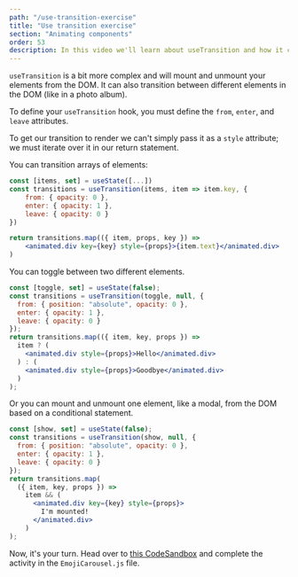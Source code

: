 ```yaml
---
path: "/use-transition-exercise"
title: "Use transition exercise"
section: "Animating components"
order: 53
description: In this video we'll learn about useTransition and how it can be used to animate your components.
---
```


`useTransition` is a bit more complex and will mount and unmount your elements from the DOM. It can also transition between different elements in the DOM (like in a photo album).

To define your `useTransition` hook, you must define the `from`, `enter`, and `leave` attributes.

To get our transition to render we can't simply pass it as a `style` attribute; we must iterate over it in our return statement.

You can transition arrays of elements:

```jsx
const [items, set] = useState([...])
const transitions = useTransition(items, item => item.key, {
	from: { opacity: 0 },
	enter: { opacity: 1 },
	leave: { opacity: 0 }
})

return transitions.map(({ item, props, key }) =>
	<animated.div key={key} style={props}>{item.text}</animated.div>
)
```

You can toggle between two different elements.

```jsx
const [toggle, set] = useState(false);
const transitions = useTransition(toggle, null, {
  from: { position: "absolute", opacity: 0 },
  enter: { opacity: 1 },
  leave: { opacity: 0 }
});
return transitions.map(({ item, key, props }) =>
  item ? (
    <animated.div style={props}>Hello</animated.div>
  ) : (
    <animated.div style={props}>Goodbye</animated.div>
  )
);
```

Or you can mount and unmount one element, like a modal, from the DOM based on a conditional statement.

```jsx
const [show, set] = useState(false);
const transitions = useTransition(show, null, {
  from: { position: "absolute", opacity: 0 },
  enter: { opacity: 1 },
  leave: { opacity: 0 }
});
return transitions.map(
  ({ item, key, props }) =>
    item && (
      <animated.div key={key} style={props}>
        I'm mounted!
      </animated.div>
    )
);
```

Now, it's your turn. Head over to [this CodeSandbox](https://codesandbox.io/s/reverent-currying-fbhix?fontsize=14&hidenavigation=1&theme=dark) and complete the activity in the `EmojiCarousel.js` file.
